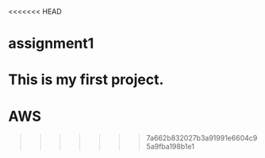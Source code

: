 <<<<<<< HEAD
# assignment1
This is my first project.
=======
# AWS
>>>>>>> 7a662b832027b3a91991e6604c95a9fba198b1e1
